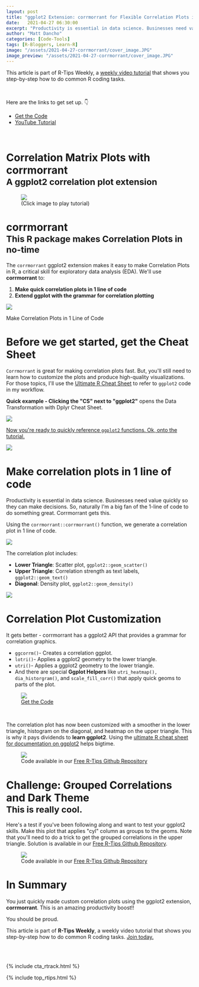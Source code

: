```yaml
---
layout: post
title: "ggplot2 Extension: corrmorrant for Flexible Correlation Plots in R"
date:   2021-04-27 06:30:00
excerpt: "Productivity is essential in data science. Businesses need value quickly so they can make decisions. Corrmorrant gets this."
author: "Matt Dancho"
categories: [Code-Tools]
tags: [R-Bloggers, Learn-R]
image: "/assets/2021-04-27-corrmorrant/cover_image.JPG"
image_preview: "/assets/2021-04-27-corrmorrant/cover_image.JPG"
---
```


This article is part of R-Tips Weekly, a <a href="https://mailchi.mp/business-science/r-tips-newsletter">weekly video tutorial</a> that shows you step-by-step how to do common R coding tasks.

<br/>

<p>Here are the links to get set up. 👇</p>

<ul>
    <li><a href="https://mailchi.mp/business-science/r-tips-newsletter">Get the Code</a></li>
    <li><a href="https://youtu.be/pKPhjxyo9hM">YouTube Tutorial</a></li> 
</ul>

<br/>

<h1>Correlation Matrix Plots with corrmorrant<br>
<small>A ggplot2 correlation plot extension</small></h1>

<figure class="text-center">
    <a href="https://youtu.be/pKPhjxyo9hM">
    <img src="/assets/2021-04-27-corrmorrant/video_image.png" border="0" /></a>
  <figcaption>(Click image to play tutorial)</figcaption>
</figure>



<h1>corrmorrant<br>
<small>This R package makes Correlation Plots in no-time</small></h1>

<p>The <code>corrmorrant</code> ggplot2 extension makes it easy to make Correlation Plots in R, a critical skill for exploratory data analysis (EDA). We'll use <strong>corrmorrant</strong> to:</p>

<ol>
    <li><strong>Make quick correlation plots in 1 line of code</strong></li>
    <li><strong>Extend ggplot with the grammar for correlation plotting</strong></li>
</ol>

<img src="/assets/2021-04-27-corrmorrant/correlation_plots.jpg" style="max-width:100%;">

<p>Make Correlation Plots in 1 Line of Code</p>

<h1>Before we get started, get the Cheat Sheet</h1>

<p><code>Corrmorrant</code> is great for making correlation plots fast. But, you'll still need to learn how to customize the plots and produce high-quality visualizations. For those topics, I'll use the <a href="https://www.business-science.io/r-cheatsheet.html"> Ultimate R Cheat Sheet</a> to refer to <code>ggplot2</code> code in my workflow.</p>

<p><strong>Quick example - Clicking the "CS" next to "ggplot2"</strong> opens the Data Transformation with Dplyr Cheat Sheet.</p>

<a href="https://www.business-science.io/r-cheatsheet.html"> <img src="/assets/2021-04-27-corrmorrant/workflow.jpg" style="max-width:100%;">

<p>Now you're ready to quickly reference <code>ggplot2</code> functions.  Ok, onto the tutorial. </p>

<a href="https://www.business-science.io/r-cheatsheet.html"> <img src="/assets/2021-04-27-corrmorrant/cheatsheet.jpg" style="max-width:100%;"></a>

<h1>Make correlation plots in 1 line of code</h1>

<p>Productivity is essential in data science. Businesses need value quickly so they can make decisions. So, naturally I'm a big fan of the 1-line of code to do something great. Corrmorrant gets this.</p>

<p>Using the <code>corrmorrant::corrmorrant()</code> function, we generate a correlation plot in 1 line of code. </p>

<img src="/assets/2021-04-27-corrmorrant/code.jpg" style="max-width:100%;">

<p>The correlation plot includes:</p>

<ul>
    <li><strong>Lower Triangle</strong>: Scatter plot, <code>ggplot2::geom_scatter()</code></li>
    <li><strong>Upper Triangle</strong>: Correlation strength as text labels, <code>ggplot2::geom_text()</code></li>
    <li><strong>Diagonal</strong>: Density plot, <code>ggplot2::geom_density()</code></li>
</ul>

<img src="/assets/2021-04-27-corrmorrant/correlation_plot_2.jpg" style="max-width:100%;">

<h1>Correlation Plot Customization</h1>

<p>It gets better - corrmorrant has a ggplot2 API that provides a grammar for correlation graphics. </p>

<ul>
    <li><code>ggcorrm()</code>- Creates a correlation ggplot.</li>
    <li><code>lotri()</code>- Applies a ggplot2 geometry to the lower triangle.</li>
    <li><code>utri()</code>- Applies a ggplot2 geometry to the lower triangle.</li>
    <li>And there are special <strong>Ggplot Helpers</strong> like <code>utri_heatmap(), dia_historgram()</code>, and <code>scale_fill_corr()</code> that apply quick geoms to parts of the plot.</li>
</ul>

<figure class="text-center">
    <img src="/assets/2021-04-27-corrmorrant/code2.jpg" style="max-width:100%;">
  <figcaption><a href="https://github.com/business-science/free_r_tips"> Get the Code</a></figcaption>
</figure>

<br>

<p>The correlation plot has now been customized with a smoother in the lower triangle, histogram on the diagonal, and heatmap on the upper triangle. This is why it pays dividends to <strong>learn ggplot2</strong>. Using the <a href="https://www.business-science.io/r-cheatsheet.html"> ultimate R cheat sheet for documentation on ggplot2</a> helps bigtime. </p>


<figure class="text-center">
    <img src="/assets/2021-04-27-corrmorrant/correlation_plot_3.jpg" style="max-width:100%;">
  <figcaption>Code available in our <a href="https://github.com/business-science/free_r_tips"> Free R-Tips Github Repository</a></figcaption>
</figure>

<h1>Challenge: Grouped Correlations and Dark Theme<br>
<small>This is really cool.</small></h1>

<p>Here's a test if you've been following along and want to test your ggplot2 skills. Make this plot that applies "cyl" column as groups to the geoms. Note that you'll need to do a trick to get the grouped correlations in the upper triangle. Solution is available in our <a href="https://github.com/business-science/free_r_tips"> Free R-Tips Github Repository</a>.  </p>

<figure class="text-center">
    <img src="/assets/2021-04-27-corrmorrant/correlation_plot_4.jpg" style="max-width:100%;">
  <figcaption>Code available in our <a href="https://github.com/business-science/free_r_tips"> Free R-Tips Github Repository</a></figcaption>
</figure>

<h1>In Summary</h1>

<p>You just quickly made custom correlation plots using the ggplot2 extension, <strong>corrmorrant</strong>. This is an amazing productivity boost!! </p>

<p>You should be proud.</p>

<p>This article is part of <strong>R-Tips Weekly</strong>, a weekly video tutorial that shows you step-by-step how to do common R coding tasks. <a href="https://mailchi.mp/business-science/r-tips-newsletter">Join today.</a></p> 

<!-- This is markdown code. It wont look formatted in your browser, 
    but will be fine when published. to the website -->

<br><br>

{% include cta_rtrack.html %}

{% include top_rtips.html %}


